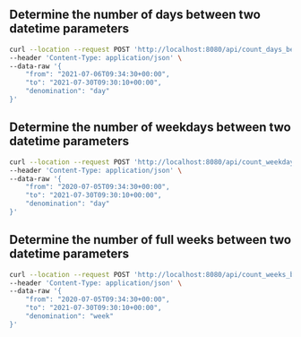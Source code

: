 **Determine the number of days between two datetime parameters**
----

```bash
curl --location --request POST 'http://localhost:8080/api/count_days_between_dates' \
--header 'Content-Type: application/json' \
--data-raw '{
    "from": "2021-07-06T09:34:30+00:00",
    "to": "2021-07-30T09:30:10+00:00",
    "denomination": "day"
}'
```

**Determine the number of weekdays between two datetime parameters**
----

```bash
curl --location --request POST 'http://localhost:8080/api/count_weekdays_between_dates' \
--header 'Content-Type: application/json' \
--data-raw '{
    "from": "2020-07-05T09:34:30+00:00",
    "to": "2021-07-30T09:30:10+00:00",
    "denomination": "day"
}'
```

**Determine the number of full weeks between two datetime parameters**
----

```bash
curl --location --request POST 'http://localhost:8080/api/count_weeks_bettween_dates' \
--header 'Content-Type: application/json' \
--data-raw '{
    "from": "2020-07-05T09:34:30+00:00",
    "to": "2021-07-30T09:30:10+00:00",
    "denomination": "week"
}'
```

